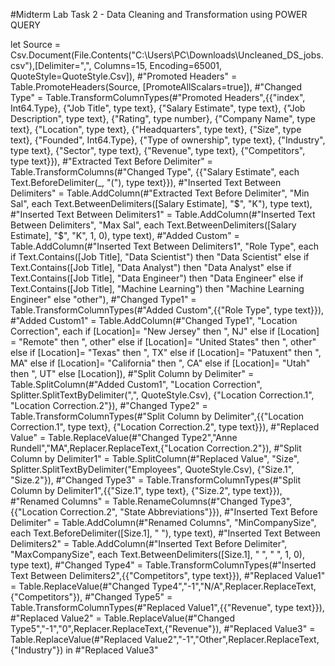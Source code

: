 #Midterm Lab Task 2 - Data Cleaning and Transformation using POWER QUERY

let
    Source = Csv.Document(File.Contents("C:\Users\PC\Downloads\Uncleaned_DS_jobs.csv"),[Delimiter=",", Columns=15, Encoding=65001, QuoteStyle=QuoteStyle.Csv]),
    #"Promoted Headers" = Table.PromoteHeaders(Source, [PromoteAllScalars=true]),
    #"Changed Type" = Table.TransformColumnTypes(#"Promoted Headers",{{"index", Int64.Type}, {"Job Title", type text}, {"Salary Estimate", type text}, {"Job Description", type text}, {"Rating", type number}, {"Company Name", type text}, {"Location", type text}, {"Headquarters", type text}, {"Size", type text}, {"Founded", Int64.Type}, {"Type of ownership", type text}, {"Industry", type text}, {"Sector", type text}, {"Revenue", type text}, {"Competitors", type text}}),
    #"Extracted Text Before Delimiter" = Table.TransformColumns(#"Changed Type", {{"Salary Estimate", each Text.BeforeDelimiter(_, "("), type text}}),
    #"Inserted Text Between Delimiters" = Table.AddColumn(#"Extracted Text Before Delimiter", "Min Sal", each Text.BetweenDelimiters([Salary Estimate], "$", "K"), type text),
    #"Inserted Text Between Delimiters1" = Table.AddColumn(#"Inserted Text Between Delimiters", "Max Sal", each Text.BetweenDelimiters([Salary Estimate], "$", "K", 1, 0), type text),
    #"Added Custom" = Table.AddColumn(#"Inserted Text Between Delimiters1", "Role Type", each if Text.Contains([Job Title], "Data Scientist") then "Data Scientist"
else if Text.Contains([Job Title], "Data Analyst") then "Data Analyst"
else if Text.Contains([Job Title], "Data Engineer") then "Data Engineer"
else if Text.Contains([Job Title], "Machine Learning") then "Machine Learning Engineer"
else "other"),
    #"Changed Type1" = Table.TransformColumnTypes(#"Added Custom",{{"Role Type", type text}}),
    #"Added Custom1" = Table.AddColumn(#"Changed Type1", "Location Correction", each if [Location]= "New Jersey" then ", NJ"
else if [Location] = "Remote" then ", other"
else if [Location]= "United States" then ", other"
else if [Location]= "Texas" then ", TX"
else if [Location]= "Patuxent" then ", MA"
else if [Location]= "California" then ", CA"
else if [Location]= "Utah" then ", UT"
else [Location]),
    #"Split Column by Delimiter" = Table.SplitColumn(#"Added Custom1", "Location Correction", Splitter.SplitTextByDelimiter(",", QuoteStyle.Csv), {"Location Correction.1", "Location Correction.2"}),
    #"Changed Type2" = Table.TransformColumnTypes(#"Split Column by Delimiter",{{"Location Correction.1", type text}, {"Location Correction.2", type text}}),
    #"Replaced Value" = Table.ReplaceValue(#"Changed Type2","Anne Rundell","MA",Replacer.ReplaceText,{"Location Correction.2"}),
    #"Split Column by Delimiter1" = Table.SplitColumn(#"Replaced Value", "Size", Splitter.SplitTextByDelimiter("Employees", QuoteStyle.Csv), {"Size.1", "Size.2"}),
    #"Changed Type3" = Table.TransformColumnTypes(#"Split Column by Delimiter1",{{"Size.1", type text}, {"Size.2", type text}}),
    #"Renamed Columns" = Table.RenameColumns(#"Changed Type3",{{"Location Correction.2", "State Abbreviations"}}),
    #"Inserted Text Before Delimiter" = Table.AddColumn(#"Renamed Columns", "MinCompanySize", each Text.BeforeDelimiter([Size.1], " "), type text),
    #"Inserted Text Between Delimiters2" = Table.AddColumn(#"Inserted Text Before Delimiter", "MaxCompanySize", each Text.BetweenDelimiters([Size.1], " ", " ", 1, 0), type text),
    #"Changed Type4" = Table.TransformColumnTypes(#"Inserted Text Between Delimiters2",{{"Competitors", type text}}),
    #"Replaced Value1" = Table.ReplaceValue(#"Changed Type4","-1","N/A",Replacer.ReplaceText,{"Competitors"}),
    #"Changed Type5" = Table.TransformColumnTypes(#"Replaced Value1",{{"Revenue", type text}}),
    #"Replaced Value2" = Table.ReplaceValue(#"Changed Type5","-1","0",Replacer.ReplaceText,{"Revenue"}),
    #"Replaced Value3" = Table.ReplaceValue(#"Replaced Value2","-1","Other",Replacer.ReplaceText,{"Industry"})
in
    #"Replaced Value3"
